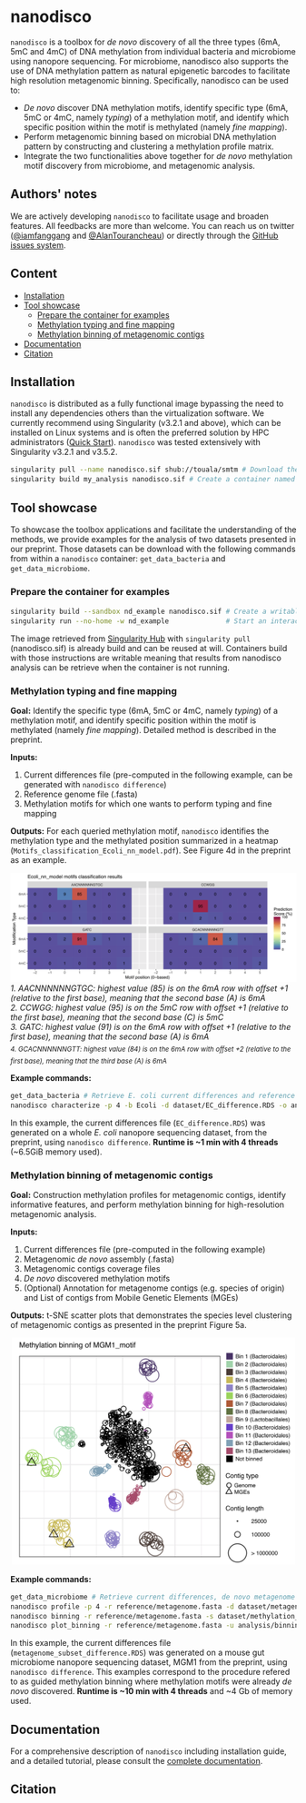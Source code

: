 # nanodisco

`nanodisco` is a toolbox for *de novo* discovery of all the three types (6mA, 5mC and 4mC) of DNA methylation from individual bacteria and microbiome using nanopore sequencing. For microbiome, nanodisco also supports the use of DNA methylation pattern as natural epigenetic barcodes to facilitate high resolution metagenomic binning. Specifically, nanodisco can be used to:

- *De novo* discover DNA methylation motifs, identify specific type (6mA, 5mC or 4mC, namely *typing*) of a methylation motif, and identify which specific position within the motif is methylated (namely *fine mapping*). 
- Perform metagenomic binning based on microbial DNA methylation pattern by constructing and clustering a methylation profile matrix. 
- Integrate the two functionalities above together for *de novo* methylation motif discovery from microbiome, and metagenomic analysis.

## Authors' notes
We are actively developing `nanodisco` to facilitate usage and broaden features. All feedbacks are more than welcome. You can reach us on twitter ([@iamfanggang](#https://twitter.com/iamfanggang) and [@AlanTourancheau](#https://twitter.com/AlanTourancheau)) or directly through the [GitHub issues system](#https://github.com/touala/smtm/issues).

## Content
+ [Installation](#Installation)
+ [Tool showcase](#Tool-showcase)
  + [Prepare the container for examples](#Prepare-the-container-for-examples)
  + [Methylation typing and fine mapping](#Methylation-typing-and-fine-mapping)
  + [Methylation binning of metagenomic contigs](#Methylation-binning-of-metagenomic-contigs)
+ [Documentation](#Documentation)
+ [Citation](#Citation)

## Installation
`nanodisco` is distributed as a fully functional image bypassing the need to install any dependencies others than the virtualization software. We currently recommend using Singularity (v3.2.1 and above), which can be installed on Linux systems and is often the preferred solution by HPC administrators ([Quick Start][Singularity Quick Start]). `nanodisco` was tested extensively with Singularity v3.2.1 and v3.5.2.

```sh
singularity pull --name nanodisco.sif shub://touala/smtm # Download the image from singularity-hub.org
singularity build my_analysis nanodisco.sif # Create a container named my_analysis
```

## Tool showcase
To showcase the toolbox applications and facilitate the understanding of the methods, we provide examples for the analysis of two datasets presented in our preprint. Those datasets can be download with the following commands from within a `nanodisco` container: `get_data_bacteria` and `get_data_microbiome`.

### Prepare the container for examples
```sh
singularity build --sandbox nd_example nanodisco.sif # Create a writable container (directory) named nd_example
singularity run --no-home -w nd_example              # Start an interactive shell to use nanodisco, type `exit` to leave
```
The image retrieved from [Singularity Hub] with `singularity pull` (nanodisco.sif) is already build and can be reused at will. Containers build with those instructions are writable meaning that results from nanodisco analysis can be retrieve when the container is not running.

### Methylation typing and fine mapping
**Goal:** Identify the specific type (6mA, 5mC or 4mC, namely *typing*) of a methylation motif, and identify specific position within the motif is methylated (namely *fine mapping*). Detailed method is described in the preprint.

**Inputs:**
1. Current differences file (pre-computed in the following example, can be generated with `nanodisco difference`)
2. Reference genome file (.fasta)
3. Methylation motifs for which one wants to perform typing and fine mapping

**Outputs:** For each queried methylation motif, `nanodisco` identifies the methylation type and the methylated position summarized in a heatmap (`Motifs_classification_Ecoli_nn_model.pdf`). See Figure 4d in the preprint as an example.

![Output Characterize](/docs/figures/Motifs_classification_Ecoli_nn_model.png "E. coli methylation motifs classification results")*1. AACNNNNNNGTGC: highest value (85) is on the 6mA row with offset +1 (relative to the first base), meaning that the second base (A) is 6mA*<br />
*2. CCWGG: highest value (95) is on the 5mC row with offset +1 (relative to the first base), meaning that the second base (C) is 5mC*<br />
*3. GATC: highest value (91) is on the 6mA row with offset +1 (relative to the first base), meaning that the second base (A) is 6mA*<br />
<sub>*4. GCACNNNNNNGTT: highest value (84) is on the 6mA row with offset +2 (relative to the first base), meaning that the third base (A) is 6mA*</sub>

**Example commands:**
```sh
get_data_bacteria # Retrieve E. coli current differences and reference genome
nanodisco characterize -p 4 -b Ecoli -d dataset/EC_difference.RDS -o analysis/Ecoli_motifs -m GATC,CCWGG,GCACNNNNNNGTT,AACNNNNNNGTGC -t nn -r reference/Ecoli_K12_MG1655_ATCC47076.fasta
```
In this example, the current differences file (`EC_difference.RDS`) was generated on a whole *E. coli* nanopore sequencing dataset, from the preprint, using `nanodisco difference`. **Runtime is \~1 min with 4 threads** (\~6.5GiB memory used).

### Methylation binning of metagenomic contigs
**Goal:** Construction methylation profiles for metagenomic contigs, identify informative features, and perform methylation binning for high-resolution metagenomic analysis.

**Inputs:**
1. Current differences file (pre-computed in the following example)
2. Metagenomic *de novo* assembly (.fasta)
3. Metagenomic contigs coverage files
4. *De novo* discovered methylation motifs
5. (Optional) Annotation for metagenome contigs (e.g. species of origin) and List of contigs from Mobile Genetic Elements (MGEs)

**Outputs:** t-SNE scatter plots that demonstrates the species level clustering of metagenomic contigs as presented in the preprint Figure 5a.

<p align="center">
  <img src="/docs/figures/Contigs_methylation_tsne_MGM1_motif.png" alt="MGM1 guided metagenomic contigs binning" width="500"/>
</p>

**Example commands:**
```sh
get_data_microbiome # Retrieve current differences, de novo metagenome assembly, etc
nanodisco profile -p 4 -r reference/metagenome.fasta -d dataset/metagenome_subset_difference.RDS -w dataset/metagenome_WGA.cov -n dataset/metagenome_NAT.cov -b MGM1_motif -o analysis/binning --motifs_file dataset/list_de_novo_discovered_motifs.txt
nanodisco binning -r reference/metagenome.fasta -s dataset/methylation_profile_MGM1_motif.RDS -b MGM1_motif -o analysis/binning
nanodisco plot_binning -r reference/metagenome.fasta -u analysis/binning/methylation_binning_MGM1_motif.RDS -b MGM1_motif -o analysis/binning -a reference/motif_binning_annotation.RDS --MGEs_file dataset/list_MGE_contigs.txt
```
In this example, the current differences file (`metagenome_subset_difference.RDS`) was generated on a mouse gut microbiome nanopore sequencing dataset, MGM1 from the preprint, using `nanodisco difference`. This examples correspond to the procedure refered to as guided methylation binning where methylation motifs were already *de novo* discovered. **Runtime is \~10 min with 4 threads** and \~4 Gb of memory used.

## Documentation
For a comprehensive description of `nanodisco` including installation guide, and a detailed tutorial, please consult the [complete documentation][Full Documentation].

## Citation


[Singularity]: https://sylabs.io/singularity/
[Singularity Hub]: https://singularity-hub.org/
[Singularity Quick Start]: https://sylabs.io/guides/3.5/user-guide/quick_start.html
[Full Documentation]: https://nanodisco.readthedocs.io/en/latest/detailed_tutorial_content.html
